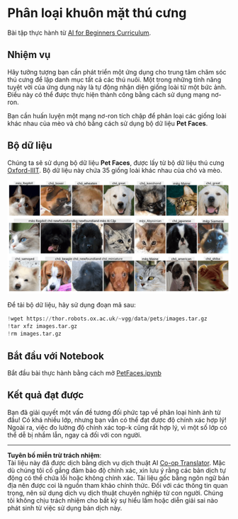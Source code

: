 <!--
CO_OP_TRANSLATOR_METADATA:
{
  "original_hash": "f3d2cee9cb3c52160419e560c57a690e",
  "translation_date": "2025-08-29T12:20:20+00:00",
  "source_file": "lessons/4-ComputerVision/07-ConvNets/lab/README.md",
  "language_code": "vi"
}
-->
# Phân loại khuôn mặt thú cưng

Bài tập thực hành từ [AI for Beginners Curriculum](https://github.com/microsoft/ai-for-beginners).

## Nhiệm vụ

Hãy tưởng tượng bạn cần phát triển một ứng dụng cho trung tâm chăm sóc thú cưng để lập danh mục tất cả các thú nuôi. Một trong những tính năng tuyệt vời của ứng dụng này là tự động nhận diện giống loài từ một bức ảnh. Điều này có thể được thực hiện thành công bằng cách sử dụng mạng nơ-ron.

Bạn cần huấn luyện một mạng nơ-ron tích chập để phân loại các giống loài khác nhau của mèo và chó bằng cách sử dụng bộ dữ liệu **Pet Faces**.

## Bộ dữ liệu

Chúng ta sẽ sử dụng bộ dữ liệu **Pet Faces**, được lấy từ bộ dữ liệu thú cưng [Oxford-IIIT](https://www.robots.ox.ac.uk/~vgg/data/pets/). Bộ dữ liệu này chứa 35 giống loài khác nhau của chó và mèo.

![Bộ dữ liệu chúng ta sẽ làm việc](../../../../../../translated_images/data.50b2a9d5484bdbf0f52f5765b381cec9efe2bd296a98f007f90bedb6ac67f2a8.vi.png)

Để tải bộ dữ liệu, hãy sử dụng đoạn mã sau:

```python
!wget https://thor.robots.ox.ac.uk/~vgg/data/pets/images.tar.gz
!tar xfz images.tar.gz
!rm images.tar.gz
```

## Bắt đầu với Notebook

Bắt đầu bài thực hành bằng cách mở [PetFaces.ipynb](PetFaces.ipynb)

## Kết quả đạt được

Bạn đã giải quyết một vấn đề tương đối phức tạp về phân loại hình ảnh từ đầu! Có khá nhiều lớp, nhưng bạn vẫn có thể đạt được độ chính xác hợp lý! Ngoài ra, việc đo lường độ chính xác top-k cũng rất hợp lý, vì một số lớp có thể dễ bị nhầm lẫn, ngay cả đối với con người.

---

**Tuyên bố miễn trừ trách nhiệm**:  
Tài liệu này đã được dịch bằng dịch vụ dịch thuật AI [Co-op Translator](https://github.com/Azure/co-op-translator). Mặc dù chúng tôi cố gắng đảm bảo độ chính xác, xin lưu ý rằng các bản dịch tự động có thể chứa lỗi hoặc không chính xác. Tài liệu gốc bằng ngôn ngữ bản địa nên được coi là nguồn tham khảo chính thức. Đối với các thông tin quan trọng, nên sử dụng dịch vụ dịch thuật chuyên nghiệp từ con người. Chúng tôi không chịu trách nhiệm cho bất kỳ sự hiểu lầm hoặc diễn giải sai nào phát sinh từ việc sử dụng bản dịch này.
